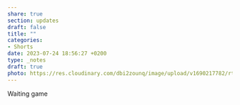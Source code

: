 ```yaml
---
share: true
section: updates
draft: false
title: ""
categories:
- Shorts
date: 2023-07-24 18:56:27 +0200
type: _notes
draft: true
photo: https://res.cloudinary.com/dbi2zounq/image/upload/v1690217782/rtwvx4mbys3xytgeef2j.jpg
---
```


Waiting game
